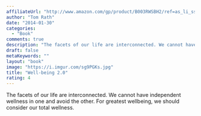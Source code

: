 ```yaml
---
affiliateUrl: "http://www.amazon.com/gp/product/B003RWSBH2/ref=as_li_ss_tl?ie=UTF8&camp=1789&creative=390957&creativeASIN=B003RWSBH2&linkCode=as2&tag=jaktre-20"
author: "Tom Rath"
date: "2014-01-30"
categories:
  - "Book"
comments: true
description: "The facets of our life are interconnected. We cannot have independent wellness in one and avoid the other. For greatest wellbeing, we should consider "
draft: false
metaKeywords: ""
layout: "book"
image: "https://i.imgur.com/sg9PGKs.jpg"
title: "Well-being 2.0"
rating: 4
---
```


The facets of our life are interconnected. We cannot have independent wellness in one and avoid the other. For greatest wellbeing, we should consider our total wellness.
